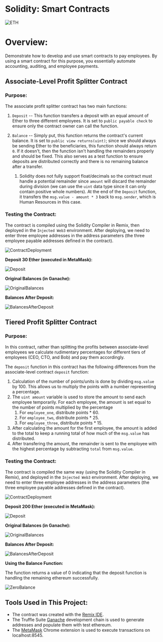 # Solidity: Smart Contracts

![ETH](https://github.com/bgregory0913/Solidity_Smart_Contraacts/blob/main/Images/eth_coin.jpg)


# Overview:

Demonstrate how to develop and use smart contracts to pay employees. By using a smart contract for this purpose, you essentially automate accounting, auditing, and employee payments.


## Associate-Level Profit Splitter Contract

### Purpose:

The associate profit splitter contract has two main functions:

1. `Deposit` -- This function transfers a deposit with an equal amount of Ether to three different employees. It is set to `public payable check` to ensure only the contract owner can call the function.

2. `Balance` -- Simply put, this function returns the contract's current balance. It is set to `public view returns(uint)`; since we should always be sending Ether to the beneficiaries, this function should always return `0`. If it doesn't, then the function isn't handling the remainders properly and should be fixed. This also serves as a test function to ensure deposits are distributed correctly and there is no remaining balance after a transfer.
    1. Solidity does not fully support float/decimals so the contract must handle a potential remainder since `amount` will discard the remainder during division (we can use the `uint` data type since it can only contain positive whole numbers). At the end of the `Deposit` function, it transfers the `msg.value - amount * 3` back to `msg.sender`, which is Human Resources in this case.


### Testing the Contract:

The contract is compiled using the Solidity Compiler in Remix, then deployed in the `Injected Web3` environment. After deploying, we need to enter three employee addresses in the address parameters (the three employee payable addresses defined in the contract).

![ContractDeployment](https://github.com/bgregory0913/Solidity_Smart_Contraacts/blob/main/Images/DeployAndRunTransaction.PNG)

__Deposit 30 Ether (executed in MetaMask):__

![Deposit](https://github.com/bgregory0913/Solidity_Smart_Contraacts/blob/main/Images/ApproveTransaction.PNG)

__Original Balances (in Ganache):__

![OriginalBalances](https://github.com/bgregory0913/Solidity_Smart_Contraacts/blob/main/Images/AcctBalancesBeforeTransfer.PNG)

__Balances After Deposit:__

![BalancesAfterDeposit](https://github.com/bgregory0913/Solidity_Smart_Contraacts/blob/main/Images/AfterTransfer.PNG)
 
 

## Tiered Profit Splitter Contract

### Purpose:

In this contract, rather than splitting the profits between associate-level employees we calculate rudimentary percentages for different tiers of employees (CEO, CTO, and Bob) and pay them accordingly.

The `deposit` function in this contract has the following differences from the associate-level contract `deposit` function:

1. Calculation of the number of points/units is done by dividing `msg.value` by 100. This allows us to multiply the points with a number representing a percentage.
2. The `uint amount` variable is used to store the amount to send each employee temporarily. For each employee, the amount is set equal to the number of points multiplied by the percentage 
    1. For `employee_one`, distribute points * 60.
    2. For `employee_two`, distribute points * 25.
    3. For `employee_three`, distribute points * 15.
3. After calculating the amount for the first employee, the amount is added to the total to keep a running total of how much of the `msg.value` has distributed.
4. After transfering the amount, the remainder is sent to the employee with the highest percentage by subtracting `total` from `msg.value`.

### Testing the Contract:

The contract is compiled the same way (using the Solidity Compiler in Remix), and deployed in the `Injected Web3` environment. After deploying, we need to enter three employee addresses in the address parameters (the three employee payable addresses defined in the contract).

![ContractDeployment](https://github.com/bgregory0913/Solidity_Smart_Contraacts/blob/main/Images/TieredSendDeposit.PNG)

__Deposit 200 Ether (executed in MetaMask):__

![Deposit](https://github.com/bgregory0913/Solidity_Smart_Contraacts/blob/main/Images/Tiered_Approval.PNG)

__Original Balances (in Ganache):__

![OriginalBalances](https://github.com/bgregory0913/Solidity_Smart_Contraacts/blob/main/Images/Tiered_BalancesBefore.PNG)

__Balances After Deposit:__

![BalancesAfterDeposit](https://github.com/bgregory0913/Solidity_Smart_Contraacts/blob/main/Images/Tiered_BalancesAfter.PNG)

__Using the Balance Function:__

The function returns a value of 0 indicating that the deposit function is handling the remaining ethereum successfully.

![ZeroBalance](https://github.com/bgregory0913/Solidity_Smart_Contraacts/blob/main/Images/Tiered_CheckZeroBalance.PNG)



## Tools Used in This Project:

   * The contract was created with the [Remix IDE](https://remix.ethereum.org/).
   * The Truffle Suite [Ganache](https://www.trufflesuite.com/ganache) development chain is used to generate addresses and populate them with test ethereum.
   * The [MetaMask](https://metamask.io/) Chrome extension is used to execute transactions on localhost:8545.
